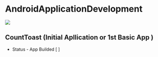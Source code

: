 # AndroidApplicationDevelopment

<a href="https://github.com/UdayKumarChunduru/AndroidApplicationDevelopment" target="__blank"> <img align="center" src="https://telegra.ph/file/64d25b6effd7f5188ae95.png" > </img></a>

## CountToast (Initial Apllication or 1st Basic App )
- Status - App Builded [ ]
